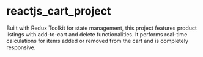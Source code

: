 # reactjs_cart_project
Built with Redux Toolkit for state management, this project features product listings with add-to-cart and delete functionalities. It performs real-time calculations for items added or removed from the cart and is completely responsive.
